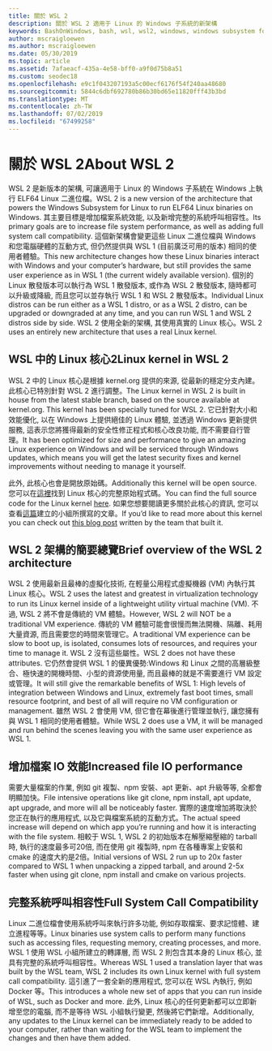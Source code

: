 ```yaml
---
title: 關於 WSL 2
description: 關於 WSL 2 適用于 Linux 的 Windows 子系統的新架構
keywords: BashOnWindows, bash, wsl, wsl2, windows, windows subsystem for linux, windowssubsystem, ubuntu, debian, suse, windows 10, 安裝
author: mscraigloewen
ms.author: mscraigloewen
ms.date: 05/30/2019
ms.topic: article
ms.assetid: 7afaeacf-435a-4e58-bff0-a9f0d75b8a51
ms.custom: seodec18
ms.openlocfilehash: e9c1f043207193a5c00ecf6176f54f240aa48680
ms.sourcegitcommit: 5844c6dbf692780b86b30bd65e11820fff43b3bd
ms.translationtype: MT
ms.contentlocale: zh-TW
ms.lasthandoff: 07/02/2019
ms.locfileid: "67499258"
---
```

# <a name="about-wsl-2"></a><span data-ttu-id="bac0f-104">關於 WSL 2</span><span class="sxs-lookup"><span data-stu-id="bac0f-104">About WSL 2</span></span>

<span data-ttu-id="bac0f-105">WSL 2 是新版本的架構, 可讓適用于 Linux 的 Windows 子系統在 Windows 上執行 ELF64 Linux 二進位檔。</span><span class="sxs-lookup"><span data-stu-id="bac0f-105">WSL 2 is a new version of the architecture that powers the Windows Subsystem for Linux to run ELF64 Linux binaries on Windows.</span></span> <span data-ttu-id="bac0f-106">其主要目標是增加檔案系統效能, 以及新增完整的系統呼叫相容性。</span><span class="sxs-lookup"><span data-stu-id="bac0f-106">Its primary goals are to increase file system performance, as well as adding full system call compatibility.</span></span> <span data-ttu-id="bac0f-107">這個新架構會變更這些 Linux 二進位檔與 Windows 和您電腦硬體的互動方式, 但仍然提供與 WSL 1 (目前廣泛可用的版本) 相同的使用者體驗。</span><span class="sxs-lookup"><span data-stu-id="bac0f-107">This new architecture changes how these Linux binaries interact with Windows and your computer’s hardware, but still provides the same user experience as in WSL 1 (the current widely available version).</span></span> <span data-ttu-id="bac0f-108">個別的 Linux 散發版本可以執行為 WSL 1 散發版本, 或作為 WSL 2 散發版本, 隨時都可以升級或降級, 而且您可以並存執行 WSL 1 和 WSL 2 散發版本。</span><span class="sxs-lookup"><span data-stu-id="bac0f-108">Individual Linux distros can be run either as a WSL 1 distro, or as a WSL 2 distro, can be upgraded or downgraded at any time, and you can run WSL 1 and WSL 2 distros side by side.</span></span> <span data-ttu-id="bac0f-109">WSL 2 使用全新的架構, 其使用真實的 Linux 核心。</span><span class="sxs-lookup"><span data-stu-id="bac0f-109">WSL 2 uses an entirely new architecture that uses a real Linux kernel.</span></span>

## <a name="linux-kernel-in-wsl-2"></a><span data-ttu-id="bac0f-110">WSL 中的 Linux 核心2</span><span class="sxs-lookup"><span data-stu-id="bac0f-110">Linux kernel in WSL 2</span></span>

<span data-ttu-id="bac0f-111">WSL 2 中的 Linux 核心是根據 kernel.org 提供的來源, 從最新的穩定分支內建。此核心已特別針對 WSL 2 進行調整。</span><span class="sxs-lookup"><span data-stu-id="bac0f-111">The Linux kernel in WSL 2 is built in house from the latest stable branch, based on the source available at kernel.org. This kernel has been specially tuned for WSL 2.</span></span> <span data-ttu-id="bac0f-112">它已針對大小和效能優化, 以在 Windows 上提供絕佳的 Linux 體驗, 並透過 Windows 更新提供服務, 這表示您將獲得最新的安全性修正程式和核心改良功能, 而不需要自行管理。</span><span class="sxs-lookup"><span data-stu-id="bac0f-112">It has been optimized for size and performance to give an amazing Linux experience on Windows and will be serviced through Windows updates, which means you will get the latest security fixes and kernel improvements without needing to manage it yourself.</span></span>

<span data-ttu-id="bac0f-113">此外, 此核心也會是開放原始碼。</span><span class="sxs-lookup"><span data-stu-id="bac0f-113">Additionally this kernel will be open source.</span></span> <span data-ttu-id="bac0f-114">您可以在[這裡](https://github.com/microsoft/WSL2-Linux-Kernel)找到 Linux 核心的完整原始程式碼。</span><span class="sxs-lookup"><span data-stu-id="bac0f-114">You can find the full source code for the Linux kernel [here](https://github.com/microsoft/WSL2-Linux-Kernel).</span></span> <span data-ttu-id="bac0f-115">如果您想要閱讀更多關於此核心的資訊, 您可以查看[這篇](https://devblogs.microsoft.com/commandline/shipping-a-linux-kernel-with-windows/)建立的小組所撰寫的文章。</span><span class="sxs-lookup"><span data-stu-id="bac0f-115">If you’d like to read more about this kernel you can check out [this blog post](https://devblogs.microsoft.com/commandline/shipping-a-linux-kernel-with-windows/) written by the team that built it.</span></span>

## <a name="brief-overview-of-the-wsl-2-architecture"></a><span data-ttu-id="bac0f-116">WSL 2 架構的簡要總覽</span><span class="sxs-lookup"><span data-stu-id="bac0f-116">Brief overview of the WSL 2 architecture</span></span>

<span data-ttu-id="bac0f-117">WSL 2 使用最新且最棒的虛擬化技術, 在輕量公用程式虛擬機器 (VM) 內執行其 Linux 核心。</span><span class="sxs-lookup"><span data-stu-id="bac0f-117">WSL 2 uses the latest and greatest in virtualization technology to run its Linux kernel inside of a lightweight utility virtual machine (VM).</span></span> <span data-ttu-id="bac0f-118">不過, WSL 2 將不會是傳統的 VM 體驗。</span><span class="sxs-lookup"><span data-stu-id="bac0f-118">However, WSL 2 will NOT be a traditional VM experience.</span></span> <span data-ttu-id="bac0f-119">傳統的 VM 體驗可能會很慢而無法開機、隔離、耗用大量資源, 而且需要您的時間來管理它。</span><span class="sxs-lookup"><span data-stu-id="bac0f-119">A traditional VM experience can be slow to boot up, is isolated, consumes lots of resources, and requires your time to manage it.</span></span> <span data-ttu-id="bac0f-120">WSL 2 沒有這些屬性。</span><span class="sxs-lookup"><span data-stu-id="bac0f-120">WSL 2 does not have these attributes.</span></span> <span data-ttu-id="bac0f-121">它仍然會提供 WSL 1 的優異優勢:Windows 和 Linux 之間的高層級整合、極快速的開機時間、小型的資源使用量, 而且最棒的就是不需要進行 VM 設定或管理。</span><span class="sxs-lookup"><span data-stu-id="bac0f-121">It will still give the remarkable benefits of WSL 1: High levels of integration between Windows and Linux, extremely fast boot times, small resource footprint, and best of all will require no VM configuration or management.</span></span> <span data-ttu-id="bac0f-122">雖然 WSL 2 會使用 VM, 但它會在幕後進行管理並執行, 讓您擁有與 WSL 1 相同的使用者體驗。</span><span class="sxs-lookup"><span data-stu-id="bac0f-122">While WSL 2 does use a VM, it will be managed and run behind the scenes leaving you with the same user experience as WSL 1.</span></span>

## <a name="increased-file-io-performance"></a><span data-ttu-id="bac0f-123">增加檔案 IO 效能</span><span class="sxs-lookup"><span data-stu-id="bac0f-123">Increased file IO performance</span></span>

<span data-ttu-id="bac0f-124">需要大量檔案的作業, 例如 git 複製、npm 安裝、apt 更新、apt 升級等等, 全都會明顯加快。</span><span class="sxs-lookup"><span data-stu-id="bac0f-124">File intensive operations like git clone, npm install, apt update, apt upgrade, and more will all be noticeably faster.</span></span> <span data-ttu-id="bac0f-125">實際的速度增加將取決於您正在執行的應用程式, 以及它與檔案系統的互動方式。</span><span class="sxs-lookup"><span data-stu-id="bac0f-125">The actual speed increase will depend on which app you’re running and how it is interacting with the file system.</span></span> <span data-ttu-id="bac0f-126">相較于 WSL 1, WSL 2 的初始版本在解壓縮壓縮的 tarball 時, 執行的速度最多可20倍, 而在使用 git 複製時, npm 在各種專案上安裝和 cmake 的速度大約是2倍。</span><span class="sxs-lookup"><span data-stu-id="bac0f-126">Initial versions of WSL 2 run up to 20x faster compared to WSL 1 when unpacking a zipped tarball, and around 2-5x faster when using git clone, npm install and cmake on various projects.</span></span>

## <a name="full-system-call-compatibility"></a><span data-ttu-id="bac0f-127">完整系統呼叫相容性</span><span class="sxs-lookup"><span data-stu-id="bac0f-127">Full System Call Compatibility</span></span>

<span data-ttu-id="bac0f-128">Linux 二進位檔會使用系統呼叫來執行許多功能, 例如存取檔案、要求記憶體、建立進程等等。</span><span class="sxs-lookup"><span data-stu-id="bac0f-128">Linux binaries use system calls to perform many functions such as accessing files, requesting memory, creating processes, and more.</span></span> <span data-ttu-id="bac0f-129">WSL 1 使用 WSL 小組所建立的轉譯層, 而 WSL 2 則包含其本身的 Linux 核心, 並具有完整的系統呼叫相容性。</span><span class="sxs-lookup"><span data-stu-id="bac0f-129">Whereas WSL 1 used a translation layer that was built by the WSL team, WSL 2 includes its own Linux kernel with full system call compatibility.</span></span> <span data-ttu-id="bac0f-130">這引進了一套全新的應用程式, 您可以在 WSL 內執行, 例如 Docker 等。</span><span class="sxs-lookup"><span data-stu-id="bac0f-130">This introduces a whole new set of apps that you can run inside of WSL, such as Docker and more.</span></span> <span data-ttu-id="bac0f-131">此外, Linux 核心的任何更新都可以立即新增至您的電腦, 而不是等待 WSL 小組執行變更, 然後將它們新增。</span><span class="sxs-lookup"><span data-stu-id="bac0f-131">Additionally, any updates to the Linux kernel can be immediately ready to be added to your computer, rather than waiting for the WSL team to implement the changes and then have them added.</span></span>